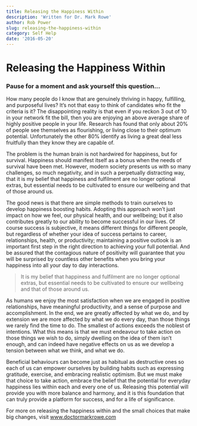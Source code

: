 ```yaml
---
title: Releasing the Happiness Within
description: 'Written for Dr. Mark Rowe'
author: Rob Power
slug: releasing-the-happiness-within
category: Self Help
date: '2016-05-20'
---
```

# Releasing the Happiness Within
### Pause for a moment and ask yourself this question…

How many people do I know that are genuinely thriving in happy, fulfilling, and purposeful lives?
It’s not that easy to think of candidates who fit the criteria is it? The disappointing reality is that even if you reckon 3 out of 10 in your network fit the bill, then you are enjoying an above average share of highly positive people in your life. Research has found that only about 20% of people see themselves as flourishing, or living close to their optimum potential. Unfortunately the other 80% identify as living a great deal less fruitfully than they know they are capable of. 

The problem is the human brain is not hardwired for happiness, but for survival. Happiness should manifest itself as a bonus when the needs of survival have been met. However, modern society presents us with so many challenges, so much negativity, and in such a perpetually distracting way, that it is my belief that happiness and fulfilment are no longer optional extras, but essential needs to be cultivated to ensure our wellbeing and that of those around us.

The good news is that there are simple methods to train ourselves to develop happiness boosting habits. Adopting this approach won’t just impact on how we feel, our physical health, and our wellbeing; but it also contributes greatly to our ability to become successful in our lives. Of course success is subjective, it means different things for different people, but regardless of whether your idea of success pertains to career, relationships, health, or productivity; maintaining a positive outlook is an important first step in the right direction to achieving your full potential. And be assured that the contagious nature of positivity will guarantee that you will be surprised by countless other benefits when you bring your happiness into all your day to day interactions.

> It is my belief that happiness and fulfilment are no longer optional extras, but essential needs to be cultivated to ensure our wellbeing and that of those around us.

As humans we enjoy the most satisfaction when we are engaged in positive relationships, have meaningful productivity, and a sense of purpose and accomplishment. In the end, we are greatly affected by what we do, and by extension we are more affected by what we do every day, than those things we rarely find the time to do. The smallest of actions exceeds the noblest of intentions. What this means is that we must endeavour to take action on those things we wish to do, simply dwelling on the idea of them isn’t enough, and can indeed have negative effects on us as we develop a tension between what we think, and what we do.

Beneficial behaviours can become just as habitual as destructive ones so each of us can empower ourselves by building habits such as expressing gratitude, exercise, and embracing realistic optimism. But we must make that choice to take action, embrace the belief that the potential for everyday happiness lies within each and every one of us. Releasing this potential will provide you with more balance and harmony, and it is this foundation that can truly provide a platform for success, and for a life of significance.

For more on releasing the happiness within and the small choices that make big changes, visit www.doctormarkrowe.com



